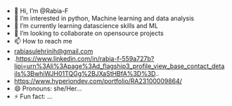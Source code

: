 - 👋 Hi, I’m @Rabia-F
- 👀 I’m interested in python, Machine learning and data analysis
- 🌱 I’m currently learning datascience skills and ML
- 💞️ I’m looking to collaborate on opensource projects
- 📫 How to reach me
- rabiasulehrinih@gmail.com
- .https://www.linkedin.com/in/rabia-f-559a727b?lipi=urn%3Ali%3Apage%3Ad_flagship3_profile_view_base_contact_details%3BwhiWJH01TQGg%2BJXaStHBfA%3D%3D..
- https://www.hyperiondev.com/portfolio/RA23100009864/
- 😄 Pronouns: she/Her...
- ⚡ Fun fact: ...

<!---
Rabia-F/Rabia-F is a ✨ special ✨ repository because its `README.md` (this file) appears on your GitHub profile.
You can click the Preview link to take a look at your changes.
--->
